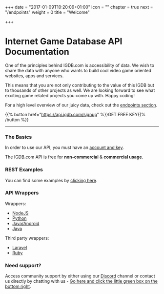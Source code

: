 +++
date = "2017-01-09T10:20:09+01:00"
icon = "<b class='fa fa-hand-peace-o'></b>"
chapter = true
next = "/endpoints"
weight = 0
title = "Welcome"

+++

# Internet Game Database API Documentation

One of the principles behind IGDB.com is accessibility of data. We wish to share the data with anyone who wants to build cool video game oriented websites, apps and services.

This means that you are not only contributing to the value of this IGDB but to thousands of other projects as well. We are looking forward to see what exciting game related projects you come up with. Happy coding!

For a high level overview of our juicy data, check out the [endpoints section](/api/endpoints/).

{{% button href="https://api.igdb.com/signup" %}}GET FREE KEY{{% /button %}}

---

### The Basics

In order to use our API, you must have an [account and key](https://api.igdb.com/signup).
  
The IGDB.com API is free for **non-commercial** & **commercial usage**.

### REST Examples

You can find some examples by [clicking here](/api/examples).

### API Wrappers

Wrappers:

- [NodeJS](https://github.com/igdb/igdb-api-node)
- [Python](https://github.com/igdb/igdb-api-python)
- [Java/Android](https://github.com/igdb/api-android-java)
- [Java](https://github.com/igdb/api-java)

Third party wrappers:
- [Laravel](https://github.com/messerli90/igdb)
- [Ruby](https://github.com/tastycake/igdb_api) 

### Need support?

Access community support by either using our [Discord](https://discord.gg/JKsh9R7) channel or contact us directly by chatting with us - [Go here and click the little green box on the bottom right](https://api.igdb.com/).
